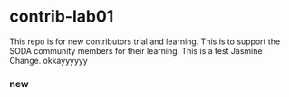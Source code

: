 # contrib-lab01
This repo is for new contributors trial and learning. This is to support the SODA community members for their learning.
This is a test Jasmine
Change. okkayyyyyy
### new
